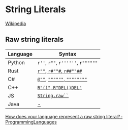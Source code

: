 # String Literals
[Wikipedia](https://en.wikipedia.org/wiki/String_literal)

## Raw string literals
Language | Syntax
--- | ---
Python | `r''`, `r""`, `r''''''`, `r""""""`
Rust | [`r""`, `r#""#`, `r##""##`](https://doc.rust-lang.org/beta/reference/tokens.html#raw-string-literals)
C# | [`@""`](https://learn.microsoft.com/en-us/dotnet/csharp/language-reference/tokens/verbatim), [`""""""`, `""""""""`](https://learn.microsoft.com/en-us/dotnet/csharp/language-reference/tokens/raw-string)
C++ | [`R"()"`, `R"DEL()DEL"`](https://en.cppreference.com/w/cpp/language/string_literal)
JS | [<code>String.raw``</code>](https://developer.mozilla.org/en-US/docs/Web/JavaScript/Reference/Global_Objects/String/raw)
Java | [-](https://stackoverflow.com/questions/1256667/raw-strings-in-java-for-regex-in-particular-multiline-strings)

[How does your language represent a raw string literal? : ProgrammingLanguages](https://www.reddit.com/r/ProgrammingLanguages/comments/16n3uxx/how_does_your_language_represent_a_raw_string/)